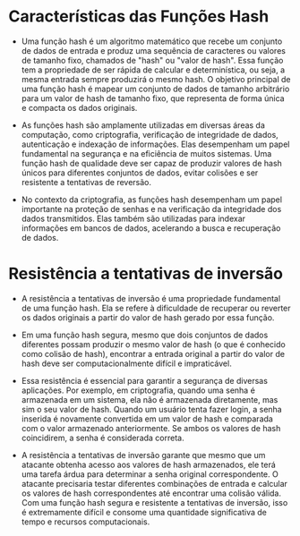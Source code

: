 # Características das Funções Hash

* Uma função hash é um algoritmo matemático que recebe um conjunto de dados de entrada e produz uma sequência de caracteres ou valores de tamanho fixo, chamados de "hash" ou "valor de hash". Essa função tem a propriedade de ser rápida de calcular e determinística, ou seja, a mesma entrada sempre produzirá o mesmo hash. O objetivo principal de uma função hash é mapear um conjunto de dados de tamanho arbitrário para um valor de hash de tamanho fixo, que representa de forma única e compacta os dados originais.

* As funções hash são amplamente utilizadas em diversas áreas da computação, como criptografia, verificação de integridade de dados, autenticação e indexação de informações. Elas desempenham um papel fundamental na segurança e na eficiência de muitos sistemas. Uma função hash de qualidade deve ser capaz de produzir valores de hash únicos para diferentes conjuntos de dados, evitar colisões e ser resistente a tentativas de reversão.

* No contexto da criptografia, as funções hash desempenham um papel importante na proteção de senhas e na verificação da integridade dos dados transmitidos. Elas também são utilizadas para indexar informações em bancos de dados, acelerando a busca e recuperação de dados.


# Resistência a tentativas de inversão

* A resistência a tentativas de inversão é uma propriedade fundamental de uma função hash. Ela se refere à dificuldade de recuperar ou reverter os dados originais a partir do valor de hash gerado por essa função.

* Em uma função hash segura, mesmo que dois conjuntos de dados diferentes possam produzir o mesmo valor de hash (o que é conhecido como colisão de hash), encontrar a entrada original a partir do valor de hash deve ser computacionalmente difícil e impraticável.

* Essa resistência é essencial para garantir a segurança de diversas aplicações. Por exemplo, em criptografia, quando uma senha é armazenada em um sistema, ela não é armazenada diretamente, mas sim o seu valor de hash. Quando um usuário tenta fazer login, a senha inserida é novamente convertida em um valor de hash e comparada com o valor armazenado anteriormente. Se ambos os valores de hash coincidirem, a senha é considerada correta.

* A resistência a tentativas de inversão garante que mesmo que um atacante obtenha acesso aos valores de hash armazenados, ele terá uma tarefa árdua para determinar a senha original correspondente. O atacante precisaria testar diferentes combinações de entrada e calcular os valores de hash correspondentes até encontrar uma colisão válida. Com uma função hash segura e resistente a tentativas de inversão, isso é extremamente difícil e consome uma quantidade significativa de tempo e recursos computacionais.